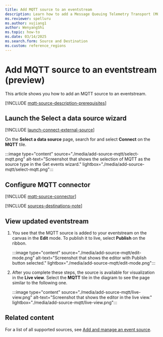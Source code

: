 ```yaml
---
title: Add MQTT source to an eventstream
description: Learn how to add a Message Queuing Telemetry Transport (MQTT) source to an eventstream. This feature is currently in preview.
ms.reviewer: spelluru
ms.author: xujiang1
author: WenyangShi
ms.topic: how-to
ms.date: 03/14/2025
ms.search.form: Source and Destination
ms.custom: reference_regions
---
```


# Add MQTT source to an eventstream (preview)
This article shows you how to add an MQTT source to an eventstream. 

[!INCLUDE [mqtt-source-description-prerequisites](./includes/mqtt-source-description-prerequisites.md)]

## Launch the Select a data source wizard
[!INCLUDE [launch-connect-external-source](./includes/launch-connect-external-source.md)]

On the **Select a data source** page, search for and select **Connect** on the **MQTT** tile.

:::image type="content" source="./media/add-source-mqtt/select-mqtt.png" alt-text="Screenshot that shows the selection of MQTT as the source type in the Get events wizard." lightbox="./media/add-source-mqtt/select-mqtt.png":::

## Configure MQTT connector
[!INCLUDE [mqtt-source-connector](./includes/mqtt-source-connector.md)]

[!INCLUDE [sources-destinations-note](./includes/sources-destinations-note.md)]

## View updated eventstream

1. You see that the MQTT source is added to your eventstream on the canvas in the **Edit** mode. To publish it to live, select **Publish** on the ribbon.

    :::image type="content" source="./media/add-source-mqtt/edit-mode.png" alt-text="Screenshot that shows the editor with Publish button selected." lightbox="./media/add-source-mqtt/edit-mode.png":::
1. After you complete these steps, the source is available for visualization in the **Live view**. Select the **MQTT** tile in the diagram to see the page similar to the following one.

    :::image type="content" source="./media/add-source-mqtt/live-view.png" alt-text="Screenshot that shows the editor in the live view." lightbox="./media/add-source-mqtt/live-view.png":::


## Related content
For a list of all supported sources, see [Add and manage an event source](add-manage-eventstream-sources.md).

